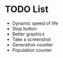 TODO List
=========

- Dynamic speed of life
- Stop button
- Better graphics
- Take a screenshot
- Generation counter
- Population counter